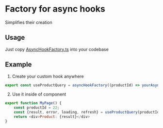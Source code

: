 # Factory for async hooks
Simplifies their creation

## Usage 
Just copy [AsyncHookFactory.ts](./AsyncHookFactory.ts) into your codebase

## Example
1. Create your custom hook anywhere
```javascript
export const useProductQuery = asyncHookFactory((productId) => yourAsyncFunction(priceId));
```
2. Use it inside of component
```javascript
export function MyPage() {
    const productId = 22;
    const {result, error, loading, refresh} = useProductQuery(productId);
    return <div>Product: {result}</div>
}
```